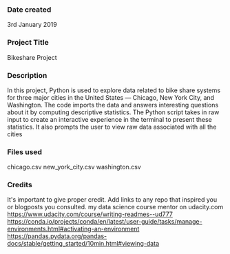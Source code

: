 ### Date created
3rd January 2019

### Project Title
Bikeshare Project

### Description
In this project, Python is used to explore data related to bike share systems for three major cities in the United States — Chicago, New York City, and Washington. The code imports the data and answers interesting questions about it by computing descriptive statistics. The Python script  takes in raw input to create an interactive experience in the terminal to present these statistics. It also prompts the user to view raw data associated with all the cities

### Files used
chicago.csv
new_york_city.csv
washington.csv

### Credits
It's important to give proper credit. Add links to any repo that inspired you or blogposts you consulted.
my data science course mentor on udacity.com
https://www.udacity.com/course/writing-readmes--ud777
https://conda.io/projects/conda/en/latest/user-guide/tasks/manage-environments.html#activating-an-environment
https://pandas.pydata.org/pandas-docs/stable/getting_started/10min.html#viewing-data

